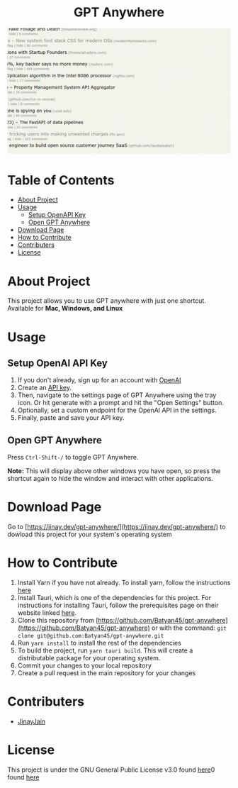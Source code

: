 <div align="center">
  <h1>GPT Anywhere</h1>
</div>

![Demo](assets/readme_example.gif)

# Table of Contents

* [About Project](#about-project)
* [Usage](#usage)
  * [Setup OpenAPI Key](#setup-openai-api-key)
  * [Open GPT Anywhere](#open-gpt-anywhere)
* [Download Page](#download-page)
* [How to Contribute](#how-to-contribute)
* [Contributers](#contributers)
* [License](#license)

# About Project

  This project allows you to use GPT anywhere with just one shortcut. Available for <b>Mac, Windows, and Linux</b>

# Usage

## Setup OpenAI API Key

1. If you don't already, sign up for an account with [OpenAI](https://platform.openai.com/)
2. Create an [API key](https://platform.openai.com/account/api-keys).
3. Then, navigate to the settings page of GPT Anywhere using the tray icon. Or hit generate with a prompt and hit the "Open Settings" button.
4. Optionally, set a custom endpoint for the OpenAI API in the settings.
5. Finally, paste and save your API key.

## Open GPT Anywhere

Press `Ctrl-Shift-/` to toggle GPT Anywhere.

**Note:** This will display above other windows you have open, so press the shortcut again to hide the window and interact with other applications.

# Download Page

Go to [https://jinay.dev/gpt-anywhere/](https://jinay.dev/gpt-anywhere/) to dowload this project for your system's operating system

# How to Contribute

1. Install Yarn if you have not already. To install yarn, follow the instructions [here](https://classic.yarnpkg.com/en/docs/getting-started)
2. Install Tauri, which is one of the dependencies for this project. For instructions for installing Tauri, follow the prerequisites page on their website linked [here](https://tauri.app/v1/guides/getting-started/prerequisites/).
3. Clone this repository from [https://github.com/Batyan45/gpt-anywhere](https://github.com/Batyan45/gpt-anywhere) or with the command: `git clone git@github.com:Batyan45/gpt-anywhere.git`
4. Run `yarn install` to install the rest of the dependencies
5. To build the project, run `yarn tauri build`. This will create a distributable package for your operating system.
6. Commit your changes to your local repository
7. Create a pull request in the main repository for your changes

# Contributers

* [JinayJain](https://github.com/JinayJain)

# License

This project is under the GNU General Public License v3.0 found [here](LICENSE)0 found [here](LICENSE)
